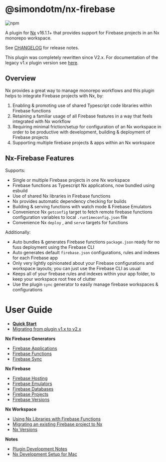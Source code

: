 # @simondotm/nx-firebase

![npm](https://img.shields.io/npm/dw/@simondotm/nx-firebase.svg)

A plugin for [Nx](https://nx.dev) v16.1.1+ that provides support for Firebase projects in an Nx monorepo workspace.

See [CHANGELOG](https://github.com/simondotm/nx-firebase/blob/main/CHANGELOG.md) for release notes.

This plugin was completely rewritten since V2.x. For documentation of the legacy v1.x plugin version see [here](https://github.com/simondotm/nx-firebase/tree/release/v1.1.0).

## Overview

Nx provides a great way to manage monorepo workflows and this plugin helps to integrate Firebase projects with Nx, by:

1. Enabling & promoting use of shared Typescript code libraries within Firebase functions
2. Retaining a familiar usage of all Firebase features in a way that feels integrated with Nx workflow
3. Requiring minimal friction/setup for configuration of an Nx workspace in order to be productive with development, building & deployment of Firebase projects
4. Supporting multiple firebase projects & apps within an Nx workspace

## Nx-Firebase Features

Supports:

- Single or multiple Firebase projects in one Nx workspace
- Firebase functions as Typescript Nx applications, now bundled using esbuild
- Use of shared Nx libraries in Firebase functions
- Nx provides automatic dependency checking for builds
- Building & serving functions with watch mode & Firebase Emulators
- Convenience Nx `getconfig` target to fetch remote firebase functions configuration variables to local `.runtimeconfig.json` file
- Convenience Nx `deploy` , and `serve` targets for functions

Additionally:

- Auto bundles & generates Firebase functions `package.json` ready for no fuss deployment using the Firebase CLI
- Auto generates default `firebase.json` configurations, rules and indexes for each Firebase app
- Only very lightly opinionated about your Firebase configurations and workspace layouts; you can just use the Firebase CLI as usual
- Keeps all of your firebase rules and indexes within your app folder, to keep your workspace root free of clutter
- Use the plugin `sync` generator to easily manage firebase workspaces & configurations

# User Guide

- **[Quick Start](docs/quick-start.md)**
- [Migrating from plugin v1.x to v2.x](docs/nx-firebase-v2-migration.md)
  
**Nx Firebase Generators**

- [Firebase Applications](docs/nx-firebase-applications.md)
- [Firebase Functions](docs/nx-firebase-functions.md)
- [Firebase Sync](docs/nx-firebase-sync.md)

**Nx Firebase**

- [Firebase Hosting](docs/nx-firebase-hosting.md)
- [Firebase Emulators](docs/nx-firebase-emulators.md)
- [Firebase Databases](docs/nx-firebase-databases.md)
- [Firebase Projects](docs/nx-firebase-projects.md)
- [Firebase Versions](docs/firebase-versions.md)

**Nx Workspace**

- [Using Nx Libraries with Firebase Functions](docs/nx-libraries.md)
- [Migrating an existing Firebase project to Nx](docs/nx-migration.md)
- [Nx Versions](docs/nx-versions.md)

**Notes**

- [Plugin Development Notes](docs/nx-plugin-commands.md)
- [Nx Development Setup for Mac](docs/nx-setup-mac.md)
